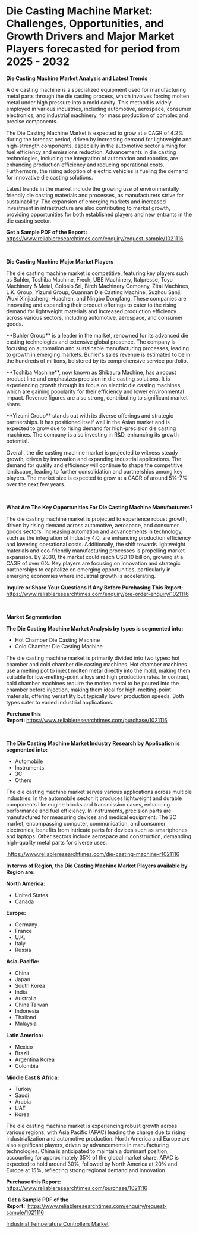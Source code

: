 <p><h1>Die Casting Machine Market: Challenges, Opportunities, and Growth Drivers and Major Market Players forecasted for period from 2025 - 2032</h1></p><p><strong>Die Casting Machine Market Analysis and Latest Trends</strong></p>
<p><p>A die casting machine is a specialized equipment used for manufacturing metal parts through the die casting process, which involves forcing molten metal under high pressure into a mold cavity. This method is widely employed in various industries, including automotive, aerospace, consumer electronics, and industrial machinery, for mass production of complex and precise components.</p><p>The Die Casting Machine Market is expected to grow at a CAGR of 4.2% during the forecast period, driven by increasing demand for lightweight and high-strength components, especially in the automotive sector aiming for fuel efficiency and emissions reduction. Advancements in die casting technologies, including the integration of automation and robotics, are enhancing production efficiency and reducing operational costs. Furthermore, the rising adoption of electric vehicles is fueling the demand for innovative die casting solutions.</p><p>Latest trends in the market include the growing use of environmentally friendly die casting materials and processes, as manufacturers strive for sustainability. The expansion of emerging markets and increased investment in infrastructure are also contributing to market growth, providing opportunities for both established players and new entrants in the die casting sector.</p></p>
<p><strong>Get a Sample PDF of the Report:&nbsp;</strong> <a href="https://www.reliableresearchtimes.com/enquiry/request-sample/1021116?utm_campaign=2040&utm_medium=2&utm_source=Github&utm_content=ia&utm_term=18022025&utm_id=die-casting-machine">https://www.reliableresearchtimes.com/enquiry/request-sample/1021116</a></p>
<p>&nbsp;</p>
<p><strong>Die Casting Machine Major Market Players</strong></p>
<p><p>The die casting machine market is competitive, featuring key players such as Buhler, Toshiba Machine, Frech, UBE Machinery, Italpresse, Toyo Machinery & Metal, Colosio Srl, Birch Machinery Company, Zitai Machines, L.K. Group, Yizumi Group, Guannan Die Casting Machine, Suzhou Sanji, Wuxi Xinjiasheng, Huachen, and Ningbo Dongfang. These companies are innovating and expanding their product offerings to cater to the rising demand for lightweight materials and increased production efficiency across various sectors, including automotive, aerospace, and consumer goods.</p><p>**Buhler Group** is a leader in the market, renowned for its advanced die casting technologies and extensive global presence. The company is focusing on automation and sustainable manufacturing processes, leading to growth in emerging markets. Buhler's sales revenue is estimated to be in the hundreds of millions, bolstered by its comprehensive service portfolio.</p><p>**Toshiba Machine**, now known as Shibaura Machine, has a robust product line and emphasizes precision in die casting solutions. It is experiencing growth through its focus on electric die casting machines, which are gaining popularity for their efficiency and lower environmental impact. Revenue figures are also strong, contributing to significant market share.</p><p>**Yizumi Group** stands out with its diverse offerings and strategic partnerships. It has positioned itself well in the Asian market and is expected to grow due to rising demand for high-precision die casting machines. The company is also investing in R&D, enhancing its growth potential.</p><p>Overall, the die casting machine market is projected to witness steady growth, driven by innovation and expanding industrial applications. The demand for quality and efficiency will continue to shape the competitive landscape, leading to further consolidation and partnerships among key players. The market size is expected to grow at a CAGR of around 5%-7% over the next few years.</p></p>
<p>&nbsp;</p>
<p><strong>What Are The Key Opportunities For Die Casting Machine Manufacturers?</strong></p>
<p><p>The die casting machine market is projected to experience robust growth, driven by rising demand across automotive, aerospace, and consumer goods sectors. Increasing automation and advancements in technology, such as the integration of Industry 4.0, are enhancing production efficiency and lowering operational costs. Additionally, the shift towards lightweight materials and eco-friendly manufacturing processes is propelling market expansion. By 2030, the market could reach USD 10 billion, growing at a CAGR of over 6%. Key players are focusing on innovation and strategic partnerships to capitalize on emerging opportunities, particularly in emerging economies where industrial growth is accelerating.</p></p>
<p><strong>Inquire or Share Your Questions If Any Before Purchasing This Report:</strong> <a href="https://www.reliableresearchtimes.com/enquiry/pre-order-enquiry/1021116?utm_campaign=2040&utm_medium=2&utm_source=Github&utm_content=ia&utm_term=18022025&utm_id=die-casting-machine">https://www.reliableresearchtimes.com/enquiry/pre-order-enquiry/1021116</a></p>
<p>&nbsp;</p>
<p><strong>Market Segmentation</strong></p>
<p><strong>The Die Casting Machine Market Analysis by types is segmented into:</strong></p>
<p><ul><li>Hot Chamber Die Casting Machine</li><li>Cold Chamber Die Casting Machine</li></ul></p>
<p><p>The die casting machine market is primarily divided into two types: hot chamber and cold chamber die casting machines. Hot chamber machines use a melting pot to inject molten metal directly into the mold, making them suitable for low-melting-point alloys and high production rates. In contrast, cold chamber machines require the molten metal to be poured into the chamber before injection, making them ideal for high-melting-point materials, offering versatility but typically lower production speeds. Both types cater to varied industrial applications.</p></p>
<p><strong>Purchase this Report:&nbsp;</strong><a href="https://www.reliableresearchtimes.com/purchase/1021116?utm_campaign=2040&utm_medium=2&utm_source=Github&utm_content=ia&utm_term=18022025&utm_id=die-casting-machine">https://www.reliableresearchtimes.com/purchase/1021116</a></p>
<p>&nbsp;</p>
<p><strong>The Die Casting Machine Market Industry Research by Application is segmented into:</strong></p>
<p><ul><li>Automobile</li><li>Instruments</li><li>3C</li><li>Others</li></ul></p>
<p><p>The die casting machine market serves various applications across multiple industries. In the automobile sector, it produces lightweight and durable components like engine blocks and transmission cases, enhancing performance and fuel efficiency. In instruments, precision parts are manufactured for measuring devices and medical equipment. The 3C market, encompassing computer, communication, and consumer electronics, benefits from intricate parts for devices such as smartphones and laptops. Other sectors include aerospace and construction, demanding high-quality metal parts for diverse uses.</p></p>
<p><a href="https://www.reliableresearchtimes.com/die-casting-machine-r1021116?utm_campaign=2040&utm_medium=2&utm_source=Github&utm_content=ia&utm_term=18022025&utm_id=die-casting-machine">&nbsp;https://www.reliableresearchtimes.com/die-casting-machine-r1021116</a></p>
<p><strong>In terms of Region, the Die Casting Machine Market Players available by Region are:</strong></p>
<p>
    <p> <strong> North America: </strong>
        <ul>
            <li>United States</li>
            <li>Canada</li>
        </ul>
        </p> 
    <p> <strong> Europe: </strong>
        <ul>
            <li>Germany</li>
            <li>France</li>
            <li>U.K.</li>
            <li>Italy</li>
            <li>Russia</li>
        </ul>
        </p> 
    <p> <strong> Asia-Pacific: </strong>
        <ul>
            <li>China</li>
            <li>Japan</li>
            <li>South Korea</li>
            <li>India</li>
            <li>Australia</li>
            <li>China Taiwan</li>
            <li>Indonesia</li>
            <li>Thailand</li>
            <li>Malaysia</li>
        </ul>
        </p> 
    <p> <strong> Latin America: </strong>
        <ul>
            <li>Mexico</li>
            <li>Brazil</li>
            <li>Argentina Korea</li>
            <li>Colombia</li>
        </ul>
        </p> 
    <p> <strong> Middle East & Africa: </strong>
        <ul>
            <li>Turkey</li>
            <li>Saudi</li>
            <li>Arabia</li>
            <li>UAE</li>
            <li>Korea</li>
        </ul>
    </p>
    </p>
<p><p>The die casting machine market is experiencing robust growth across various regions, with Asia Pacific (APAC) leading the charge due to rising industrialization and automotive production. North America and Europe are also significant players, driven by advancements in manufacturing technologies. China is anticipated to maintain a dominant position, accounting for approximately 35% of the global market share. APAC is expected to hold around 30%, followed by North America at 20% and Europe at 15%, reflecting strong regional demand and innovation.</p></p>
<p><strong>Purchase this Report: </strong><a href="https://www.reliableresearchtimes.com/purchase/1021116?utm_campaign=2040&utm_medium=2&utm_source=Github&utm_content=ia&utm_term=18022025&utm_id=die-casting-machine">https://www.reliableresearchtimes.com/purchase/1021116</a></p>
<p>&nbsp;<strong>Get a Sample PDF of the Report:&nbsp;&nbsp;</strong><a href="https://www.reliableresearchtimes.com/enquiry/request-sample/1021116?utm_campaign=2040&utm_medium=2&utm_source=Github&utm_content=ia&utm_term=18022025&utm_id=die-casting-machine">https://www.reliableresearchtimes.com/enquiry/request-sample/1021116</a></p>
<p><strong></strong></p>
<p><p><a href="https://github.com/MonroeBullock54/Market-Research-Report-List-1/blob/main/industrial-temperature-controllers-market.md?utm_campaign=2040&utm_medium=2&utm_source=Github&utm_content=ia&utm_term=18022025&utm_id=die-casting-machine">Industrial Temperature Controllers Market</a></p></p>
